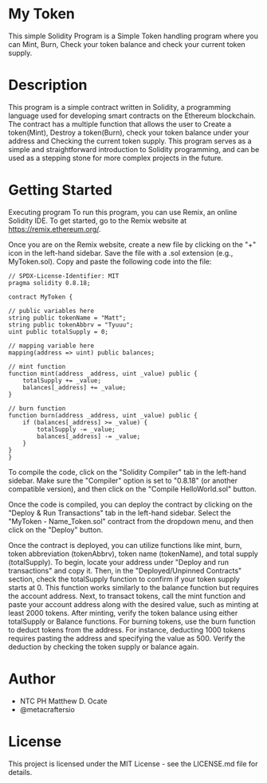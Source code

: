 # My Token
This simple Solidity Program is a Simple Token handling program where you can Mint, Burn, Check your token balance and check your current token supply.

# Description
This program is a simple contract written in Solidity, a programming language used for developing smart contracts on the Ethereum blockchain. The contract has a multiple function that allows the user to Create a token(Mint), Destroy a token(Burn), check your token balance under your address and Checking the current token supply. This program serves as a simple and straightforward introduction to Solidity programming, and can be used as a stepping stone for more complex projects in the future.

# Getting Started
Executing program To run this program, you can use Remix, an online Solidity IDE. To get started, go to the Remix website at https://remix.ethereum.org/.

Once you are on the Remix website, create a new file by clicking on the "+" icon in the left-hand sidebar. Save the file with a .sol extension (e.g., MyToken.sol). Copy and paste the following code into the file:

    // SPDX-License-Identifier: MIT
    pragma solidity 0.8.18;

    contract MyToken {

    // public variables here
    string public tokenName = "Matt";
    string public tokenAbbrv = "Tyuuu";
    uint public totalSupply = 0;

    // mapping variable here
    mapping(address => uint) public balances;

    // mint function
    function mint(address _address, uint _value) public {
        totalSupply += _value;
        balances[_address] += _value;
    }

    // burn function
    function burn(address _address, uint _value) public {
        if (balances[_address] >= _value) {
            totalSupply -= _value;
            balances[_address] -= _value;
        }
    }
    }

  
To compile the code, click on the "Solidity Compiler" tab in the left-hand sidebar. Make sure the "Compiler" option is set to "0.8.18" (or another compatible version), and then click on the "Compile HelloWorld.sol" button.

Once the code is compiled, you can deploy the contract by clicking on the "Deploy & Run Transactions" tab in the left-hand sidebar. Select the "MyToken - Name_Token.sol" contract from the dropdown menu, and then click on the "Deploy" button.

Once the contract is deployed, you can utilize functions like mint, burn, token abbreviation (tokenAbbrv), token name (tokenName), and total supply (totalSupply). To begin, locate your address under "Deploy and run transactions" and copy it. Then, in the "Deployed/Unpinned Contracts" section, check the totalSupply function to confirm if your token supply starts at 0. This function works similarly to the balance function but requires the account address. Next, to transact tokens, call the mint function and paste your account address along with the desired value, such as minting at least 2000 tokens. After minting, verify the token balance using either totalSupply or Balance functions. For burning tokens, use the burn function to deduct tokens from the address. For instance, deducting 1000 tokens requires pasting the address and specifying the value as 500. Verify the deduction by checking the token supply or balance again.

# Author
- NTC PH Matthew D. Ocate
- @metacraftersio

# License 
This project is licensed under the MIT License - see the LICENSE.md file for details.
